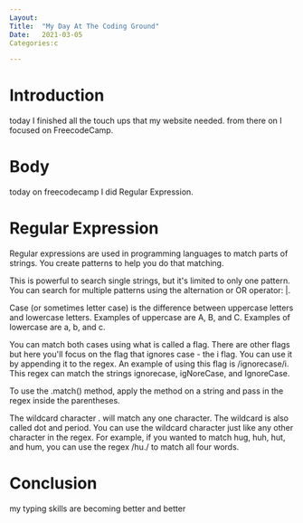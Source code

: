 ```yaml
---
Layout:
Title:	"My Day At The Coding Ground"
Date:	2021-03-05
Categories:c

---
```


# Introduction
today I finished all the touch ups that my website needed. from there on I focused on FreecodeCamp.

# Body 
today on freecodecamp I did Regular Expression.

# Regular Expression

Regular expressions are used in programming languages to match parts of strings. You create patterns to help you do that matching.

This is powerful to search single strings, but it's limited to only one pattern. You can search for multiple patterns using the alternation or OR operator: |.

Case (or sometimes letter case) is the difference between uppercase letters and lowercase letters. Examples of uppercase are A, B, and C. Examples of lowercase are a, b, and c.

You can match both cases using what is called a flag. There are other flags but here you'll focus on the flag that ignores case - the i flag. You can use it by appending it to the regex. An example of using this flag is /ignorecase/i. This regex can match the strings ignorecase, igNoreCase, and IgnoreCase.

To use the .match() method, apply the method on a string and pass in the regex inside the parentheses.

The wildcard character . will match any one character. The wildcard is also called dot and period. You can use the wildcard character just like any other character in the regex. For example, if you wanted to match hug, huh, hut, and hum, you can use the regex /hu./ to match all four words.

# Conclusion 

my typing skills are becoming better and better
